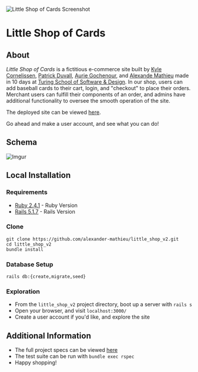 ![Little Shop of Cards Screenshot](/little_shop_screenshot.png?raw=true "Little Shop of Cards Screenshot")

# Little Shop of Cards

## About

_Little Shop of Cards_ is a fictitious e-commerce site built by [Kyle Cornelissen](https://github.com/kylecornelissen), [Patrick Duvall](https://github.com/Patrick-Duvall), [Aurie Gochenour](https://github.com/Myrdden), and [Alexande Mathieu](https://github.com/alexander-mathieu) made in 10 days at [Turing School of Software & Design](https://turing.io). In our shop, users can add baseball cards to their cart, login, and "checkout" to place their orders. Merchant users can fulfill their components of an order, and admins have additional functionality to oversee the smooth operation of the site.

The deployed site can be viewed [here](https://little-shop-of-cards.herokuapp.com).

Go ahead and make a user account, and see what you can do!

## Schema

![Imgur](https://i.imgur.com/kEcAZdw.png)

## Local Installation

### Requirements

* [Ruby 2.4.1](https://www.ruby-lang.org/en/downloads) - Ruby Version
* [Rails 5.1.7](https://rubyonrails.org) - Rails Version

### Clone

```
git clone https://github.com/alexander-mathieu/little_shop_v2.git
cd little_shop_v2
bundle install
```

### Database Setup

```
rails db:{create,migrate,seed}
```

### Exploration

* From the `little_shop_v2` project directory, boot up a server with `rails s`
* Open your browser, and visit `localhost:3000/`
* Create a user account if you'd like, and explore the site

## Additional Information

* The full project specs can be viewed [here](https://github.com/turingschool-projects/little_shop_v2)
* The test suite can be run with `bundle exec rspec`
* Happy shopping!
